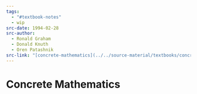 ```yaml
---
tags:
  - "#textbook-notes"
  - wip
src-date: 1994-02-28
src-author:
  - Ronald Graham
  - Donald Knuth
  - Oren Patashnik
src-link: "[concrete-mathematics](../../source-material/textbooks/concrete-mathematics.pdf)"
---
```

# Concrete Mathematics

